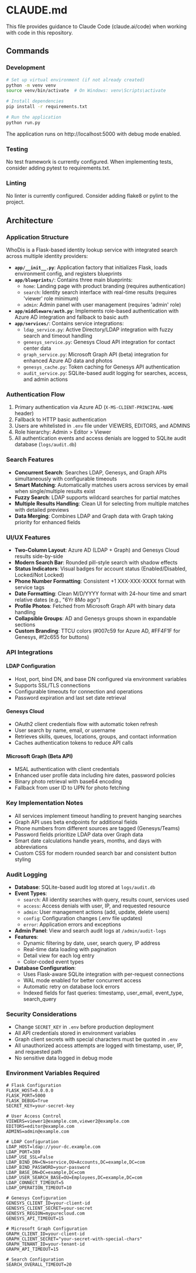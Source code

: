 # CLAUDE.md

This file provides guidance to Claude Code (claude.ai/code) when working with code in this repository.

## Commands

### Development
```bash
# Set up virtual environment (if not already created)
python -m venv venv
source venv/bin/activate  # On Windows: venv\Scripts\activate

# Install dependencies
pip install -r requirements.txt

# Run the application
python run.py
```

The application runs on http://localhost:5000 with debug mode enabled.

### Testing
No test framework is currently configured. When implementing tests, consider adding pytest to requirements.txt.

### Linting
No linter is currently configured. Consider adding flake8 or pylint to the project.

## Architecture

### Application Structure
WhoDis is a Flask-based identity lookup service with integrated search across multiple identity providers:

- **`app/__init__.py`**: Application factory that initializes Flask, loads environment config, and registers blueprints
- **`app/blueprints/`**: Contains three main blueprints:
  - `home`: Landing page with product branding (requires authentication)
  - `search`: Identity search interface with real-time results (requires 'viewer' role minimum)
  - `admin`: Admin panel with user management (requires 'admin' role)
- **`app/middleware/auth.py`**: Implements role-based authentication with Azure AD integration and fallback to basic auth
- **`app/services/`**: Contains service integrations:
  - `ldap_service.py`: Active Directory/LDAP integration with fuzzy search and timeout handling
  - `genesys_service.py`: Genesys Cloud API integration for contact center data
  - `graph_service.py`: Microsoft Graph API (beta) integration for enhanced Azure AD data and photos
  - `genesys_cache.py`: Token caching for Genesys API authentication
  - `audit_service.py`: SQLite-based audit logging for searches, access, and admin actions

### Authentication Flow
1. Primary authentication via Azure AD (`X-MS-CLIENT-PRINCIPAL-NAME` header)
2. Fallback to HTTP basic authentication
3. Users are whitelisted in `.env` file under VIEWERS, EDITORS, and ADMINS
4. Role hierarchy: Admin > Editor > Viewer
5. All authentication events and access denials are logged to SQLite audit database (`logs/audit.db`)

### Search Features
- **Concurrent Search**: Searches LDAP, Genesys, and Graph APIs simultaneously with configurable timeouts
- **Smart Matching**: Automatically matches users across services by email when single/multiple results exist
- **Fuzzy Search**: LDAP supports wildcard searches for partial matches
- **Multiple Results Handling**: Clean UI for selecting from multiple matches with detailed previews
- **Data Merging**: Combines LDAP and Graph data with Graph taking priority for enhanced fields

### UI/UX Features
- **Two-Column Layout**: Azure AD (LDAP + Graph) and Genesys Cloud results side-by-side
- **Modern Search Bar**: Rounded pill-style search with shadow effects
- **Status Indicators**: Visual badges for account status (Enabled/Disabled, Locked/Not Locked)
- **Phone Number Formatting**: Consistent +1 XXX-XXX-XXXX format with service tags
- **Date Formatting**: Clean M/D/YYYY format with 24-hour time and smart relative dates (e.g., "6Yr 8Mo ago")
- **Profile Photos**: Fetched from Microsoft Graph API with binary data handling
- **Collapsible Groups**: AD and Genesys groups shown in expandable sections
- **Custom Branding**: TTCU colors (#007c59 for Azure AD, #FF4F1F for Genesys, #f2c655 for buttons)

### API Integrations

#### LDAP Configuration
- Host, port, bind DN, and base DN configured via environment variables
- Supports SSL/TLS connections
- Configurable timeouts for connection and operations
- Password expiration and last set date retrieval

#### Genesys Cloud
- OAuth2 client credentials flow with automatic token refresh
- User search by name, email, or username
- Retrieves skills, queues, locations, groups, and contact information
- Caches authentication tokens to reduce API calls

#### Microsoft Graph (Beta API)
- MSAL authentication with client credentials
- Enhanced user profile data including hire dates, password policies
- Binary photo retrieval with base64 encoding
- Fallback from user ID to UPN for photo fetching

### Key Implementation Notes
- All services implement timeout handling to prevent hanging searches
- Graph API uses beta endpoints for additional fields
- Phone numbers from different sources are tagged (Genesys/Teams)
- Password fields prioritize LDAP data over Graph data
- Smart date calculations handle years, months, and days with abbreviations
- Custom CSS for modern rounded search bar and consistent button styling

### Audit Logging
- **Database**: SQLite-based audit log stored at `logs/audit.db`
- **Event Types**:
  - `search`: All identity searches with query, results count, services used
  - `access`: Access denials with user, IP, and requested resource
  - `admin`: User management actions (add, update, delete users)
  - `config`: Configuration changes (.env file updates)
  - `error`: Application errors and exceptions
- **Admin Panel**: View and search audit logs at `/admin/audit-logs`
- **Features**:
  - Dynamic filtering by date, user, search query, IP address
  - Real-time data loading with pagination
  - Detail view for each log entry
  - Color-coded event types
- **Database Configuration**:
  - Uses Flask-aware SQLite integration with per-request connections
  - WAL mode enabled for better concurrent access
  - Automatic retry on database lock errors
  - Indexed fields for fast queries: timestamp, user_email, event_type, search_query

### Security Considerations
- Change `SECRET_KEY` in `.env` before production deployment
- All API credentials stored in environment variables
- Graph client secrets with special characters must be quoted in `.env`
- All unauthorized access attempts are logged with timestamp, user, IP, and requested path
- No sensitive data logged in debug mode

### Environment Variables Required
```
# Flask Configuration
FLASK_HOST=0.0.0.0
FLASK_PORT=5000
FLASK_DEBUG=True
SECRET_KEY=your-secret-key

# User Access Control
VIEWERS=viewer1@example.com,viewer2@example.com
EDITORS=editor@example.com
ADMINS=admin@example.com

# LDAP Configuration
LDAP_HOST=ldap://your-dc.example.com
LDAP_PORT=389
LDAP_USE_SSL=False
LDAP_BIND_DN=CN=service,OU=Accounts,DC=example,DC=com
LDAP_BIND_PASSWORD=your-password
LDAP_BASE_DN=DC=example,DC=com
LDAP_USER_SEARCH_BASE=OU=Employees,DC=example,DC=com
LDAP_CONNECT_TIMEOUT=5
LDAP_OPERATION_TIMEOUT=10

# Genesys Configuration
GENESYS_CLIENT_ID=your-client-id
GENESYS_CLIENT_SECRET=your-secret
GENESYS_REGION=mypurecloud.com
GENESYS_API_TIMEOUT=15

# Microsoft Graph Configuration
GRAPH_CLIENT_ID=your-client-id
GRAPH_CLIENT_SECRET="your-secret-with-special-chars"
GRAPH_TENANT_ID=your-tenant-id
GRAPH_API_TIMEOUT=15

# Search Configuration
SEARCH_OVERALL_TIMEOUT=20
```